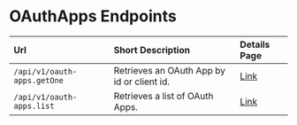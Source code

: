 # OAuthApps Endpoints

| Url                             | Short Description                         | Details Page       |
| :------------------------------ | :---------------------------------------- | :----------------  |
| `/api/v1/oauth-apps.getOne`      | Retrieves an OAuth App by id or client id.| [Link](getone/)    |
| `/api/v1/oauth-apps.list`        | Retrieves a list of OAuth Apps.           | [Link](list)       |